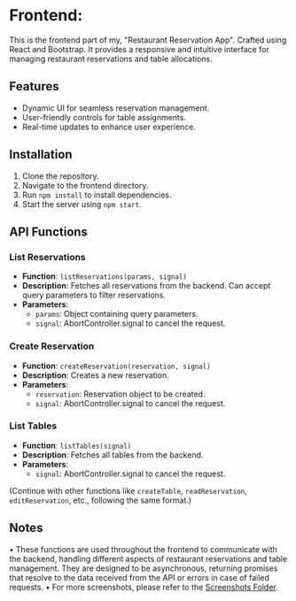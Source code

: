 # Frontend:

This is the frontend part of my, "Restaurant Reservation App". Crafted using React and Bootstrap. It provides a responsive and intuitive interface for managing restaurant reservations and table allocations.

## Features

- Dynamic UI for seamless reservation management.
- User-friendly controls for table assignments.
- Real-time updates to enhance user experience.

## Installation

1. Clone the repository.
2. Navigate to the frontend directory.
3. Run `npm install` to install dependencies.
4. Start the server using `npm start`.

## API Functions

### List Reservations
- **Function**: `listReservations(params, signal)`
- **Description**: Fetches all reservations from the backend. Can accept query parameters to filter reservations.
- **Parameters**:
  - `params`: Object containing query parameters.
  - `signal`: AbortController.signal to cancel the request.

### Create Reservation
- **Function**: `createReservation(reservation, signal)`
- **Description**: Creates a new reservation.
- **Parameters**:
  - `reservation`: Reservation object to be created.
  - `signal`: AbortController.signal to cancel the request.

### List Tables
- **Function**: `listTables(signal)`
- **Description**: Fetches all tables from the backend.
- **Parameters**:
  - `signal`: AbortController.signal to cancel the request.

(Continue with other functions like `createTable`, `readReservation`, `editReservation`, etc., following the same format.)

## Notes
• These functions are used throughout the frontend to communicate with the backend, handling different aspects of restaurant reservations and table management. They are designed to be asynchronous, returning promises that resolve to the data received from the API or errors in case of failed requests.
• For more screenshots, please refer to the [Screenshots Folder](/front-end/screenshots/).